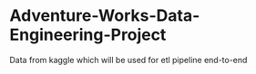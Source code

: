 # Adventure-Works-Data-Engineering-Project
Data from kaggle which will be used for etl pipeline end-to-end
